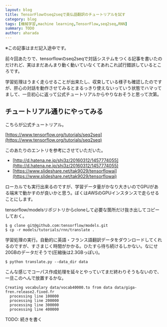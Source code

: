 ```yaml
---
layout: blog
title: TensorFlowのseq2seqで英仏語翻訳のチュートリアルを試す
category: blog
tags: [機械学習,machine learning,TensorFlow,seq2seq,RNN]
summary: TODO
author: aharada
---
```


※この記事はまだ記入途中です。

前々回あたりで、tensorflowのseq2seqで対話システムをつくる記事を書いたのだけれど、実はまだあんまり動く動いていなくてあれこれ試行錯誤しているところです。

学習処理はうまく走らせることが出来たし、収束している様子も確認したのですが、肝心の対話を動作させてみるとまるっきり使えないっていう状態でハマってまして、一旦初心に返って公式チュートリアルからやりなおそうと思って次第。

## チュートリアル通りにやってみる

こちらが公式チュートリアル。

[https://www.tensorflow.org/tutorials/seq2seq](https://www.tensorflow.org/tutorials/seq2seq)

このあたりのエントリを参考にさせていただいた。

- [http://d.hatena.ne.jp/shi3z/20160312/1457774055](http://d.hatena.ne.jp/shi3z/20160312/1457774055)
- [https://www.slideshare.net/tak9029/tensorflowai](https://www.slideshare.net/tak9029/tensorflowai)

ローカルでも実行出来るのですが、学習データ量がかなり大きいのでGPUがある端末で動かすのが良いかと思う。ぼくはAWSのGPUインスタンスで走らせることにします。

tensorflow/modelsリポジトリからcloneして必要な箇所だけ抜き出してコピーしておく。

```
$ g clone git@github.com:tensorflow/models.git
$ cp -r models/tutorials/rnn/translate .
```

学習処理の実行。自動的に英語・フランス語翻訳データをダウンロードしてくれるのですが、すさまじく時間がかかる。ひたすら待ち続けるしかない。なにせ20GBのデータだそうで(圧縮後は2.3GBっぽい)。

```
$ python translate.py --data_dir data
```

こんな感じでコーパス作成処理を延々とやっていてまだ終わりそうもないので、一旦このへんで放置するかな。

```
Creating vocabulary data/vocab40000.to from data data/giga-fren.release2.fixed.fr
  processing line 100000
  processing line 200000
  processing line 300000
  processing line 400000
```

TODO: 続きを書く
